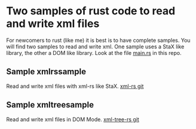 # Two samples of rust code to read and write xml files

For newcomers to rust (like me) it is best is to have complete samples. You will find two samples to read and write xml. One sample uses a StaX like library, the other a DOM like library. Look at the file [main.rs](main.rs) in this repo.

## Sample xmlrssample

Read and write xml files with xml-rs like StaX. [xml-rs git](https://github.com/netvl/xml-rs/blob/master/Readme.md)

## Sample xmltreesample

Read and write xml files in DOM Mode. [xml-tree-rs git](]https://github.com/eminence/xmltree-rs)